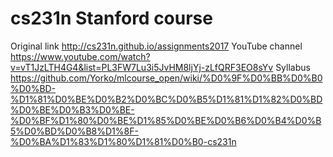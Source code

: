 # cs231n Stanford course
Original link http://cs231n.github.io/assignments2017
YouTube channel https://www.youtube.com/watch?v=vT1JzLTH4G4&list=PL3FW7Lu3i5JvHM8ljYj-zLfQRF3EO8sYv
Syllabus https://github.com/Yorko/mlcourse_open/wiki/%D0%9F%D0%BB%D0%B0%D0%BD-%D1%81%D0%BE%D0%B2%D0%BC%D0%B5%D1%81%D1%82%D0%BD%D0%BE%D0%B3%D0%BE-%D0%BF%D1%80%D0%BE%D1%85%D0%BE%D0%B6%D0%B4%D0%B5%D0%BD%D0%B8%D1%8F-%D0%BA%D1%83%D1%80%D1%81%D0%B0-cs231n
